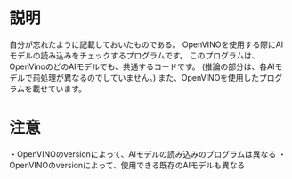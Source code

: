 # 説明
自分が忘れたように記載しておいたものである。
OpenVINOを使用する際にAIモデルの読み込みをチェックするプログラムです。
このプログラムは、OpenVinoのどのAIモデルでも、共通するコードです。
(推論の部分は、各AIモデルで前処理が異なるのでしていません。)
また、OpenVINOを使用したプログラムを載せています。

# 注意
・OpenVINOのversionによって、AIモデルの読み込みのプログラムは異なる
・OpenVINOのversionによって、使用できる既存のAIモデルも異なる
